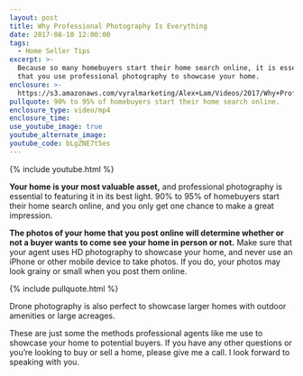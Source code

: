 ```yaml
---
layout: post
title: Why Professional Photography Is Everything
date: 2017-08-10 12:00:00
tags:
  - Home Seller Tips
excerpt: >-
  Because so many homebuyers start their home search online, it is essential
  that you use professional photography to showcase your home.
enclosure: >-
  https://s3.amazonaws.com/vyralmarketing/Alex+Lam/Videos/2017/Why+Professional+Photography+Is+Everything+-+Vancouver+Real+Estate+Agent.mp4
pullquote: 90% to 95% of homebuyers start their home search online.
enclosure_type: video/mp4
enclosure_time:
use_youtube_image: true
youtube_alternate_image:
youtube_code: bLgZNE7t5es
---
```



{% include youtube.html %}

**Your home is your most valuable asset,** and professional photography is essential to featuring it in its best light. 90% to 95% of homebuyers start their home search online, and you only get one chance to make a great impression.

**The photos of your home that you post online will determine whether or not a buyer wants to come see your home in person or not.** Make sure that your agent uses HD photography to showcase your home, and never use an iPhone or other mobile device to take photos. If you do, your photos may look grainy or small when you post them online.

{% include pullquote.html %}

Drone photography is also perfect to showcase larger homes with outdoor amenities or large acreages.

These are just some the methods professional agents like me use to showcase your home to potential buyers. If you have any other questions or you’re looking to buy or sell a home, please give me a call. I look forward to speaking with you.